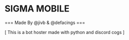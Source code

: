 # SIGMA MOBILE #

=== Made By @jivb & @defacings ===

[ This is a bot hoster made with python and discord cogs ]
